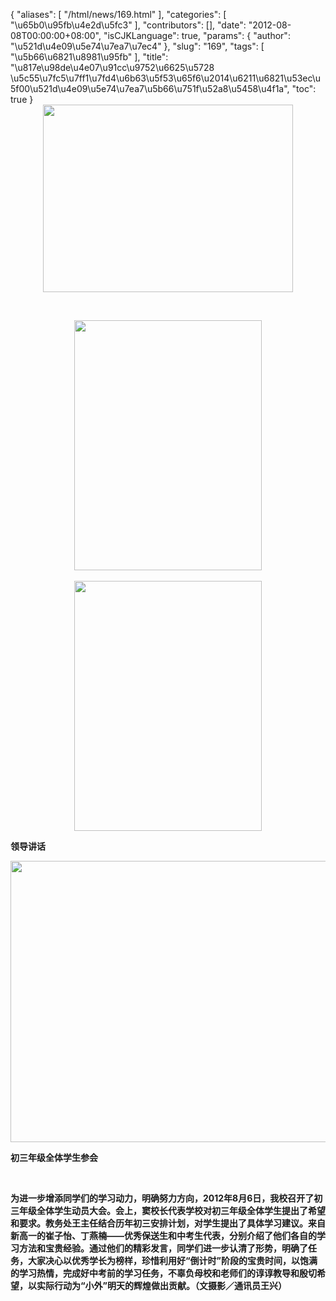 {
    "aliases": [
        "/html/news/169.html"
    ],
    "categories": [
        "\u65b0\u95fb\u4e2d\u5fc3"
    ],
    "contributors": [],
    "date": "2012-08-08T00:00:00+08:00",
    "isCJKLanguage": true,
    "params": {
        "author": "\u521d\u4e09\u5e74\u7ea7\u7ec4"
    },
    "slug": "169",
    "tags": [
        "\u5b66\u6821\u8981\u95fb"
    ],
    "title": "\u817e\u98de\u4e07\u91cc\u9752\u6625\u5728 \u5c55\u7fc5\u7ff1\u7fd4\u6b63\u5f53\u65f6\u2014\u6211\u6821\u53ec\u5f00\u521d\u4e09\u5e74\u7ea7\u5b66\u751f\u52a8\u5458\u4f1a",
    "toc": true
}
**<img
    src="https://cdn.tfls.online/mirror/full/860cec1311bdb36a3cb19c0eb6223c3d7e84dcba.jpg"
    style="display:block;margin-left:auto;margin-right:auto;"
    decoding="async"
    fetchpriority="auto"
    loading="lazy"
    height="300"
    width="400"
/>**

 

**<img
    src="https://cdn.tfls.online/mirror/full/3d8c7c01edd3ee3451e57798f65481fdf84fb0e3.jpg"
    style="display:block;margin-left:auto;margin-right:auto;"
    decoding="async"
    fetchpriority="auto"
    loading="lazy"
    height="400"
    width="300"
/> 
<img
    src="https://cdn.tfls.online/mirror/full/0b4ba9221b2556c015d6aae49d87e3c6dab81747.jpg"
    style="display:block;margin-left:auto;margin-right:auto;"
    decoding="async"
    fetchpriority="auto"
    loading="lazy"
    height="400"
    width="300"
/>**

**领导讲话**

**<img
    src="https://cdn.tfls.online/mirror/full/ff9b66d646a486a4046e479a1df9c86bc980fdab.jpg"
    style="display:block;margin-left:auto;margin-right:auto;"
    decoding="async"
    fetchpriority="auto"
    loading="lazy"
    height="450"
    width="600"
/>**

**初三年级全体学生参会**

 

**为进一步增添同学们的学习动力，明确努力方向，2012年8月6日，我校召开了初三年级全体学生动员大会。会上，窦校长代表学校对初三年级全体学生提出了希望和要求。教务处王主任结合历年初三安排计划，对学生提出了具体学习建议。来自新高一的崔子怡、丁燕楠——优秀保送生和中考生代表，分别介绍了他们各自的学习方法和宝贵经验。通过他们的精彩发言，同学们进一步认清了形势，明确了任务，大家决心以优秀学长为榜样，珍惜利用好“倒计时”阶段的宝贵时间，以饱满的学习热情，完成好中考前的学习任务，不辜负母校和老师们的谆谆教导和殷切希望，以实际行动为“小外”明天的辉煌做出贡献。（文摄影／通讯员王兴）**

